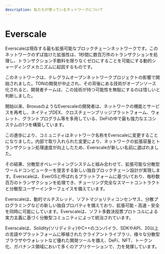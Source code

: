 ```yaml
---
description: 私たちが使っているネットワークについて
---
```


# Everscale

Everscaleは現存する最も拡張可能なブロックチェーンネットワークです。このネットワークのずば抜けた拡張性は、1秒間に数百万件のトランザクションを処理し、トランザクション手数料を限りなくゼロにすることを可能にする動的シャーディングメカニズムに起因するものです。

このネットワークは、テレグラムオープンネットワークプロジェクトの影響で開始されました。TONの開発が中止され、その背後にある技術がオープンソース化されると、開発者チームは、この技術が持つ可能性を無駄にするのは惜しいと判断しました。

開始以来、BroxusのようなEverscaleの開発者は、ネットワークの機能とサービスを再考し、ネイティブDEX、クロスチェーンブリッジプラットフォーム、ウォレット、グラントプログラム等を多用している、DeFiの中で最も強力なエコシステムの1つを構築しています。

この進歩により、コミュニティはネットワーク名称をEverscaleに変更することになりました。内部で取り入れられた変更により、ネットワークの拡張容量とトランザクション処理速度が向上したため、Everscaleが新しい名前に選ばれました。

その結果、分散型オペレーティングシステムと組み合わせて、拡張可能な分散型ワールドコンピューターを提言する新しい独自ブロックチェーン設計が実現します。Everscaleは、EverOSと呼ばれるプラットフォームに基づいており、毎秒数百万のトランザクションを処理でき、チューリング完全なスマートコントラクトと分散型ユーザーインターフェイスを備えています。

Everscaleは、動的マルチスレッド、ソフトマジョリティコンセンサス、分散プログラミングなどの新しい独自プロパティを備えており、拡張可能・高速・安全を同時に可能にしています。Everscaleは、ソフト多数決投票プロトコルによる実力主義に基づく分散型コミュニティによって統治されています。

Everscaleは、Solidity(ソリディティ)やC++のコンパイラ、SDKやAPI、20以上の言語やプラットフォームに移植されたクライアントライブラリ、様々な分散型ブラウザやウォレットなど優れた開発ツールを備え、DeFi、NFT、トークン化、ガバナンス領域において多くのアプリケーションで、力を発揮しています。
